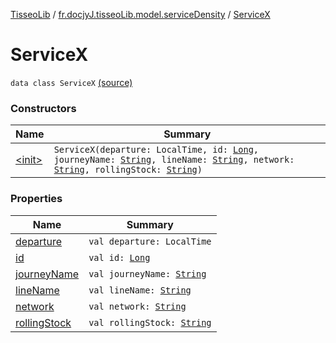 [TisseoLib](../../index.md) / [fr.docjyJ.tisseoLib.model.serviceDensity](../index.md) / [ServiceX](./index.md)

# ServiceX

`data class ServiceX` [(source)](https://github.com/docjyJ/TisseoLib/tree/master/src/main/kotlin/fr/docjyJ/tisseoLib/model/serviceDensity/ServiceX.kt#L7)

### Constructors

| Name | Summary |
|---|---|
| [&lt;init&gt;](-init-.md) | `ServiceX(departure: LocalTime, id: `[`Long`](https://kotlinlang.org/api/latest/jvm/stdlib/kotlin/-long/index.html)`, journeyName: `[`String`](https://kotlinlang.org/api/latest/jvm/stdlib/kotlin/-string/index.html)`, lineName: `[`String`](https://kotlinlang.org/api/latest/jvm/stdlib/kotlin/-string/index.html)`, network: `[`String`](https://kotlinlang.org/api/latest/jvm/stdlib/kotlin/-string/index.html)`, rollingStock: `[`String`](https://kotlinlang.org/api/latest/jvm/stdlib/kotlin/-string/index.html)`)` |

### Properties

| Name | Summary |
|---|---|
| [departure](departure.md) | `val departure: LocalTime` |
| [id](id.md) | `val id: `[`Long`](https://kotlinlang.org/api/latest/jvm/stdlib/kotlin/-long/index.html) |
| [journeyName](journey-name.md) | `val journeyName: `[`String`](https://kotlinlang.org/api/latest/jvm/stdlib/kotlin/-string/index.html) |
| [lineName](line-name.md) | `val lineName: `[`String`](https://kotlinlang.org/api/latest/jvm/stdlib/kotlin/-string/index.html) |
| [network](network.md) | `val network: `[`String`](https://kotlinlang.org/api/latest/jvm/stdlib/kotlin/-string/index.html) |
| [rollingStock](rolling-stock.md) | `val rollingStock: `[`String`](https://kotlinlang.org/api/latest/jvm/stdlib/kotlin/-string/index.html) |
